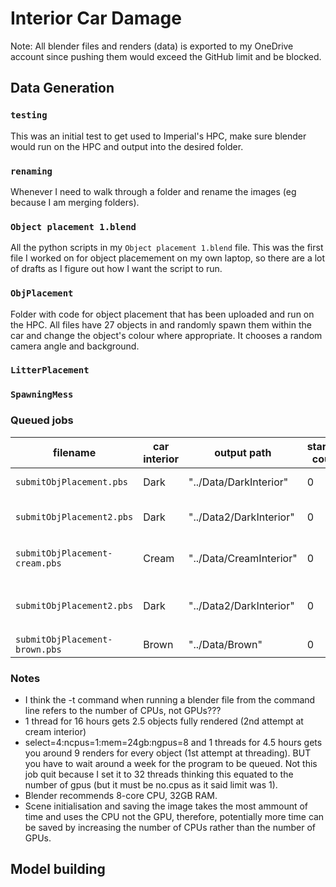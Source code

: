 # Interior Car Damage

Note: All blender files and renders (data) is exported to my OneDrive account since pushing them would exceed the GitHub limit and be blocked.

## Data Generation

### ```testing```
This was an initial test to get used to Imperial's HPC, make sure blender would run on the HPC and output into the desired folder.

### ```renaming```
Whenever I need to walk through a folder and rename the images (eg because I am merging folders).

### ```Object placement 1.blend```
All the python scripts in my ```Object placement 1.blend``` file. This was the first file I worked on for object placemement on my own laptop, so there are a lot of drafts as I figure out how I want the script to run.

### ```ObjPlacement```
Folder with code for object placement that has been uploaded and run on the HPC. All files have 27 objects in and randomly spawn them within the car and change the object's colour where appropriate. It chooses a random camera angle and background.


### ```LitterPlacement```

### ```SpawningMess```

### Queued jobs

| filename               | car interior | output path            | starting count | HPC settings |
|----------              |--------------|-------------           |----------------| ----------------|
| ```submitObjPlacement.pbs``` | Dark         | "../Data/DarkInterior" | 0              | #PBS -l walltime=04:00:00 #PBS -l select=1:ncpus=1:mem=24gb:ngpus=1:gpu_type=RTX6000
| ```submitObjPlacement2.pbs``` | Dark        | "../Data2/DarkInterior"| 0             | #PBS -l walltime=04:30:00 #PBS -l select=4:ncpus=1:mem=24gb:ngpus=8:gpu_type=RTX6000 #PBS -J 1-27 **(ie trying threading)**
| ```submitObjPlacement-cream.pbs``` | Cream | "../Data/CreamInterior" | 0 | #PBS -l walltime=121:30:00 #PBS -l select=1:ncpus=1:mem=24gb:ngpus=1:gpu_type=RTX6000 **(ie trying no threading, 1 gpu, but a really long walltime)**
| ```submitObjPlacement2.pbs``` | Dark        | "../Data2/DarkInterior"| 0             | #PBS -l walltime=16:00:00 #PBS -l select=1:ncpus=64:mem=124gb:ngpus=1:gpu_type=RTX6000:cpu_type=rome #PBS -J 1-27 AND -t 64 **(ie 2nd attempt at multi-threading, trying a longer walltime, multiple cpus and 1 gpu)**
| ```submitObjPlacement-brown.pbs``` | Brown | "../Data/Brown" | 0 | [to be decided]

### Notes 
- I think the -t command when running a blender file from the command line refers to the number of CPUs, not GPUs???
- 1 thread for 16 hours gets 2.5 objects fully rendered (2nd attempt at cream interior)
- select=4:ncpus=1:mem=24gb:ngpus=8 and 1 threads for 4.5 hours gets you around 9 renders for every object (1st attempt at threading). BUT you have to wait around a week for the program to be queued. Not this job quit because I set it to 32 threads thinking this equated to the number of gpus (but it must be no.cpus as it said limit was 1).
- Blender recommends 8-core CPU, 32GB RAM. 
- Scene initialisation and saving the image takes the most ammount of time and uses the CPU not the GPU, therefore, potentially more time can be saved by increasing the number of CPUs rather than the number of GPUs.


## Model building